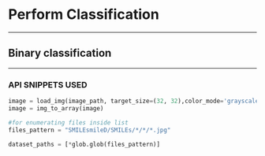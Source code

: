 # Perform Classification
--------------------------------------------------------

## Binary classification
--------------------------------------------------------
### API SNIPPETS USED

```python
image = load_img(image_path, target_size=(32, 32),color_mode='grayscale')
image = img_to_array(image)

#for enumerating files inside list
files_pattern = "SMILEsmileD/SMILEs/*/*/*.jpg"

dataset_paths = [*glob.glob(files_pattern)]

```
